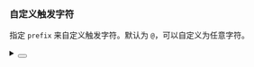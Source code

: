 ### 自定义触发字符

指定 `prefix` 来自定义触发字符。默认为 `@`，可以自定义为任意字符。

<div class="cell-demo vp-raw">
  <yc-space
    direction="vertical"
    size="large"
    style="width: 100%">
    <yc-mention
      :data="['Bytedance', 'Bytedesign', 'Bytenumner']"
      placeholder="input @" />
    <yc-mention
      :data="['Bytedance', 'Bytedesign', 'Bytenumner']"
      prefix="#"
      placeholder="input #" />
    <yc-mention
      :data="['Bytedance', 'Bytedesign', 'Bytenumner']"
      prefix="$"
      placeholder="input $" />
  </yc-space>
</div>

<details>
<summary>
 <button class="code-btn"  >
    <icon-code />
 </button>
</summary>

```vue
<template>
  <yc-space
    direction="vertical"
    size="large"
    style="width: 100%">
    <yc-mention
      :data="['Bytedance', 'Bytedesign', 'Bytenumner']"
      placeholder="input @" />
    <yc-mention
      :data="['Bytedance', 'Bytedesign', 'Bytenumner']"
      prefix="#"
      placeholder="input #" />
    <yc-mention
      :data="['Bytedance', 'Bytedesign', 'Bytenumner']"
      prefix="$"
      placeholder="input $" />
  </yc-space>
</template>
```

</details>

